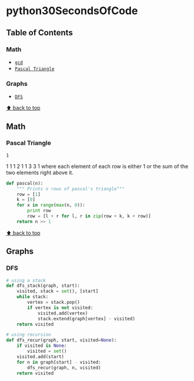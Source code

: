 # python30SecondsOfCode

## Table of Contents

### Math
* [`gcd`](#gcd)
* [`Pascal Triangle`](#pascaltriangle)

### Graphs
* [`DFS`](#dfs)

[⬆ back to top](#table-of-contents)
## Math

### Pascal Triangle
    1
   1 1
  1 2 1
 1 3 3 1
where each element of each row is either 1 or the sum of the two elements right above it.

```python
def pascal(n):
    """ Prints n rows of pascal's triangle"""
    row = [1]
    k = [0]
    for x in range(max(n, 0)):
        print row
        row = [l + r for l, r in zip(row + k, k + row)]
    return n >> 1
```

[⬆ back to top](#table-of-contents)
## Graphs
### DFS
```python
# using a stack
def dfs_stack(graph, start):
    visited, stack = set(), [start]
    while stack:
        vertex = stack.pop()
        if vertex is not visited:
            visited.add(vertex)
            stack.extend(graph[vertex] - visited)
    return visited

# using recursion
def dfs_recur(graph, start, visited=None):
    if visited is None:
        visited = set()
    visited.add(start)
    for n in graph[start] - visited:
        dfs_recur(graph, n, visited)
    return visited
```